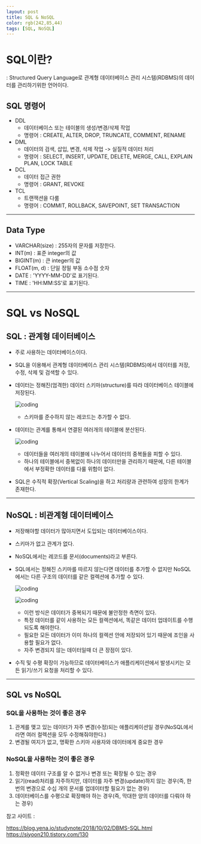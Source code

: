 ```yaml
---
layout: post
title: SQL & NoSQL
color: rgb(242,85,44)
tags: [SQL, NoSQL]
---
```


# SQL이란?
: Structured Query Language로 관계형 데이터베이스 관리 시스템(RDBMS)의 데이터를 관리하기위한 언어이다.

## SQL 명령어
- DDL
    - 데이터베이스 또는 테이블의 생성/변경/삭제 작업
    - 명령어 : CREATE, ALTER, DROP, TRUNCATE, COMMENT, RENAME
- DML
    - 데이터의 검색, 삽입, 변경, 삭제 작업 -> 실질적 데이터 처리
    - 명령어 : SELECT, INSERT, UPDATE, DELETE, MERGE, CALL, EXPLAIN PLAN, LOCK TABLE
- DCL
    - 데이터 접근 권한
    - 명령어 : GRANT, REVOKE
- TCL 
    - 트랜잭션을 다룸
    - 명령어 : COMMIT, ROLLBACK, SAVEPOINT, SET TRANSACTION

- - -
## Data Type
- VARCHAR(size) : 255자의 문자를 저장한다.
- INT(m) : 표준 integer의 값
- BIGINT(m) : 큰 integer의 값
- FLOAT(m, d) : 단일 정밀 부동 소수점 숫자
- DATE : 'YYYY-MM-DD'로 표기된다.
- TIME : 'HH:MM:SS'로 표기된다.
- - -
# SQL vs NoSQL

## SQL : 관계형 데이터베이스
- 주로 사용하는 데이터베이스이다.
- SQL을 이용해서 관계형 데이터베이스 관리 시스템(RDBMS)에서 데이터를 저장, 수정, 삭제 및 검색할 수 있다.
- 데이터는 정해진(엄격한) 데이터 스키마(structure)를 따라 데이터베이스 테이블에 저장된다.

    ![coding](../../../assets/img/posts/SQL_DataSchemaStructure.jpg)
    - 스키마를 준수하지 않는 레코드는 추가할 수 없다.
    
    

- 데이터는 관계를 통해서 연결된 여러개의 테이블에 분산된다.

    ![coding](../../../assets/img/posts/SQL_DataSchemaStructure2.jpg)
    - 데이터들을 여러개의 테이블에 나누어서 데이터의 중복들을 피할 수 있다. 
    - 하나의 테이블에서 중복없이 하나의 데이터만을 관리하기 때문에, 다른 테이블에서 부정확한 데이터를 다룰 위험이 없다. 

- SQL은 수직적 확장(Vertical Scaling)을 하고 처리량과 관련하여 성장의 한계가 존재한다.

- - -
## NoSQL : 비관계형 데이터베이스
- 저장해야할 데이터가 많아지면서 도입되는 데이터베이스이다.
- 스키마가 없고 관계가 없다.
- NoSQL에서는 레코드를 문서(documents)라고 부른다.
- SQL에서는 정해진 스키마를 따르지 않는다면 데이터를 추가할 수 없지만 NoSQL에서는 다른 구조의 데이터를 같은 컬렉션에 추가할 수 있다.

    ![coding](../../../assets/img/posts/NoSQL_1.jpg)

    ![coding](../../../assets/img/posts/NoSQL_2.jpg)
    - 이런 방식은 데이터가 중복되기 때문에 불안정한 측면이 있다.
    - 특정 데이터를 같이 사용하는 모든 컬렉션에서, 똑같은 데이터 업데이트를 수행되도록 해야한다.
    - 필요한 모든 데이터가 이미 하나의 컬렉션 안에 저장되어 있기 때문에 조인을 사용할 필요가 없다.
    - 자주 변경되지 않는 데이터일때 더 큰 장점이 있다.

- 수직 및 수평 확장이 가능하므로 데이터베이스가 애플리케이션에서 발생시키는 모든 읽기/쓰기 요청을 처리할 수 있다.
- - -
## SQL vs NoSQL
### SQL을 사용하는 것이 좋은 경우
1. 관계를 맺고 있는 데이터가 자주 변경(수정)되는 애플리케이션일 경우(NoSQL에서라면 여러 컬렉션을 모두 수정해줘야한다.)
2. 변경될 여지가 없고, 명확한 스키마 사용자와 데이터에게 중요한 경우

### NoSQL을 사용하는 것이 좋은 경우
1. 정확한 데이터 구조를 알 수 없거나 변경 또는 확장될 수 있는 경우
2. 읽기(read)처리를 자주하지만, 데이터를 자주 변경(update)하지 않는 경우(즉, 한번의 변경으로 수십 개의 문서를 업데이터할 필요가 없는 경우)
3. 데이터베이스를 수평으로 확장해야 하는 경우(즉, 막대한 양의 데이터를 다뤄야 하는 경우)


참고 사이트 :

https://blog.yena.io/studynote/2018/10/02/DBMS-SQL.html
https://siyoon210.tistory.com/130